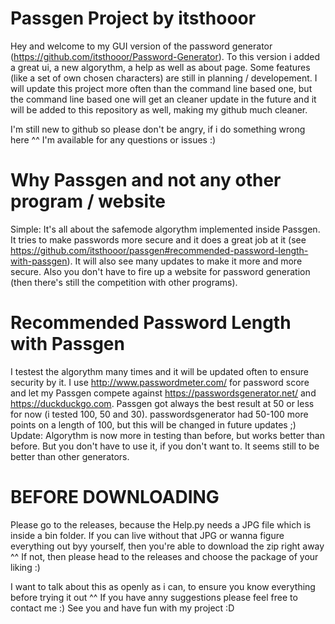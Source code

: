 # Passgen Project by itsthooor
Hey and welcome to my GUI version of the password generator (https://github.com/itsthooor/Password-Generator).
To this version i added a great ui, a new algorythm, a help as well as about page.
Some features (like a set of own chosen characters) are still in planning / developement.
I will update this project more often than the command line based one, but the command line based one will get an cleaner update in the future and it will be added to this repository as well, making my github much cleaner.

I'm still new to github so please don't be angry, if i do something wrong here ^^
I'm available for any questions or issues :)

# Why Passgen and not any other program / website
Simple: It's all about the safemode algorythm implemented inside Passgen.
It tries to make passwords more secure and it does a great job at it (see https://github.com/itsthooor/passgen#recommended-password-length-with-passgen).
It will also see many updates to make it more and more secure.
Also you don't have to fire up a website for password generation (then there's still the competition with other programs).

# Recommended Password Length with Passgen
I testest the algorythm many times and it will be updated often to ensure security by it.
I use http://www.passwordmeter.com/ for password score and let my Passgen compete against https://passwordsgenerator.net/ and https://duckduckgo.com.
Passgen got always the best result at 50 or less for now (i tested 100, 50 and 30).
passwordsgenerator had 50-100 more points on a length of 100, but this will be changed in future updates ;)
Update: Algorythm is  now more in testing than before, but works better than before.
But you don't have to use it, if you don't want to. It seems still to be better than other generators.

# BEFORE DOWNLOADING
Please go to the releases, because the Help.py needs a JPG file which is inside a bin folder. If you can live without that JPG or wanna figure everything out byy yourself, then you're able to download the zip right away ^^
If not, then please head to the releases and choose the package of your liking :)

I want to talk about this as openly as i can, to ensure you know everything before trying it out ^^
If you have anny suggestions please feel free to contact me :)
See you and have fun with my project :D
